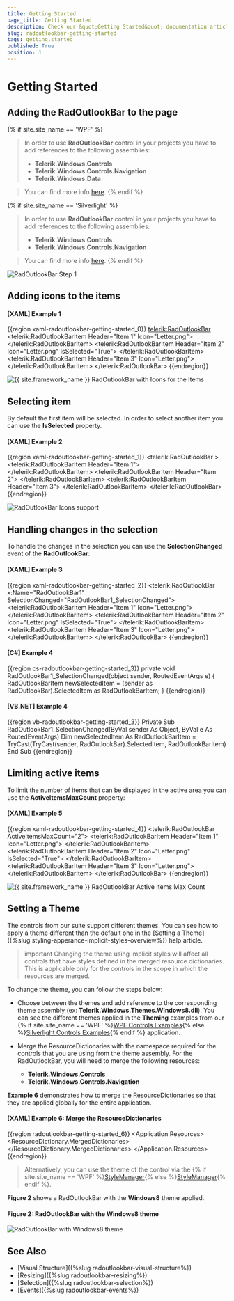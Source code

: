 ```yaml
---
title: Getting Started
page_title: Getting Started
description: Check our &quot;Getting Started&quot; documentation article for the RadOutlookBar {{ site.framework_name }} control.
slug: radoutlookbar-getting-started
tags: getting,started
published: True
position: 1
---
```


# Getting Started

## Adding the RadOutlookBar to the page

{% if site.site_name == 'WPF' %}
>In order to use __RadOutlookBar__ control in your projects you have to add references to the following assemblies:
>	- __Telerik.Windows.Controls__ 
>	- __Telerik.Windows.Controls.Navigation__ 
>	- __Telerik.Windows.Data__  

>You can find more info [here](http://www.telerik.com/help/wpf/installation-installing-controls-dependencies-wpf.html).
{% endif %}

{% if site.site_name == 'Silverlight' %}
>In order to use __RadOutlookBar__ control in your projects you have to add references to the following assemblies:
>	- __Telerik.Windows.Controls__ 
>	- __Telerik.Windows.Controls.Navigation__  

>You can find more info [here](http://www.telerik.com/help/silverlight/installation-installing-controls-dependencies.html).
{% endif %}

![RadOutlookBar Step 1](images/outlook_step1.png)

## Adding icons to the items

#### __[XAML] Example 1__
{{region xaml-radoutlookbar-getting-started_0}}
	<telerik:RadOutlookBar>
	    <telerik:RadOutlookBarItem Header="Item 1" Icon="Letter.png">
	        <TextBlock Text="Item 1 Content" />
	    </telerik:RadOutlookBarItem>
	    <telerik:RadOutlookBarItem Header="Item 2" 
	                               Icon="Letter.png"
	                               IsSelected="True">
	        <TextBlock Text="Item 2 Content" />
	    </telerik:RadOutlookBarItem>
	    <telerik:RadOutlookBarItem Header="Item 3" Icon="Letter.png">
	        <TextBlock Text="Item 3 Content" />
	    </telerik:RadOutlookBarItem>
	</telerik:RadOutlookBar>
{{endregion}}

![{{ site.framework_name }} RadOutlookBar with Icons for the Items](images/outlook_step3.png)

## Selecting item

By default the first item will be selected. In order to select another item you can use the __IsSelected__ property.        

#### __[XAML] Example 2__
{{region xaml-radoutlookbar-getting-started_1}}
	<UserControl xmlns="http://schemas.microsoft.com/winfx/2006/xaml/presentation"
	             xmlns:x="http://schemas.microsoft.com/winfx/2006/xaml"
	             xmlns:d="http://schemas.microsoft.com/expression/blend/2008"
	             xmlns:mc="http://schemas.openxmlformats.org/markup-compatibility/2006"
	             xmlns:telerik="http://schemas.telerik.com/2008/xaml/presentation">
	    <Grid x:Name="LayoutRoot">
	        <telerik:RadOutlookBar >
	            <telerik:RadOutlookBarItem Header="Item 1">
	                <TextBlock Text="Item 1 Content" />
	            </telerik:RadOutlookBarItem>
	            <telerik:RadOutlookBarItem Header="Item 2">
	                <TextBlock Text="Item 2 Content" />
	            </telerik:RadOutlookBarItem>
	            <telerik:RadOutlookBarItem Header="Item 3">
	                <TextBlock Text="Item 3 Content" />
	            </telerik:RadOutlookBarItem>
	        </telerik:RadOutlookBar>
	    </Grid>
	</UserControl>
{{endregion}}

![RadOutlookBar Icons support](images/outlook_step2.png)

## Handling changes in the selection

To handle the changes in the selection you can use the __SelectionChanged__ event of the __RadOutlookBar__:        

#### __[XAML] Example 3__
{{region xaml-radoutlookbar-getting-started_2}}
	<telerik:RadOutlookBar x:Name="RadOutlookBar1" SelectionChanged="RadOutlookBar1_SelectionChanged">
	    <telerik:RadOutlookBarItem Header="Item 1" Icon="Letter.png">
	        <TextBlock Text="Item 1 Content" />
	    </telerik:RadOutlookBarItem>
	    <telerik:RadOutlookBarItem Header="Item 2" 
	                               Icon="Letter.png"
	                               IsSelected="True">
	        <TextBlock Text="Item 2 Content" />
	    </telerik:RadOutlookBarItem>
	    <telerik:RadOutlookBarItem Header="Item 3" Icon="Letter.png">
	        <TextBlock Text="Item 3 Content" />
	    </telerik:RadOutlookBarItem>
	</telerik:RadOutlookBar>
{{endregion}}

#### __[C#] Example 4__
{{region cs-radoutlookbar-getting-started_3}}
	private void RadOutlookBar1_SelectionChanged(object sender, RoutedEventArgs e)
	{
		RadOutlookBarItem newSelectedItem = (sender as RadOutlookBar).SelectedItem as RadOutlookBarItem;
	}
{{endregion}}

#### __[VB.NET] Example 4__
{{region vb-radoutlookbar-getting-started_3}}
	Private Sub RadOutlookBar1_SelectionChanged(ByVal sender As Object, ByVal e As RoutedEventArgs)
	    Dim newSelectedItem As RadOutlookBarItem = TryCast(TryCast(sender, RadOutlookBar).SelectedItem, RadOutlookBarItem)
	End Sub
{{endregion}}

## Limiting active items

To limit the number of items that can be displayed in the active area you can use the __ActiveItemsMaxCount__ property:        

#### __[XAML] Example 5__
{{region xaml-radoutlookbar-getting-started_4}}
	<telerik:RadOutlookBar ActiveItemsMaxCount="2">
	    <telerik:RadOutlookBarItem Header="Item 1" Icon="Letter.png">
	        <TextBlock Text="Item 1 Content" />
	    </telerik:RadOutlookBarItem>
	    <telerik:RadOutlookBarItem Header="Item 2" 
	                               Icon="Letter.png"
	                               IsSelected="True">
	        <TextBlock Text="Item 2 Content" />
	    </telerik:RadOutlookBarItem>
	    <telerik:RadOutlookBarItem Header="Item 3" Icon="Letter.png">
	        <TextBlock Text="Item 3 Content" />
	    </telerik:RadOutlookBarItem>
	</telerik:RadOutlookBar>
{{endregion}}

![{{ site.framework_name }} RadOutlookBar Active Items Max Count](images/outlook_step4.png)

## Setting a Theme

The controls from our suite support different themes. You can see how to apply a theme different than the default one in the [Setting a Theme]({%slug styling-apperance-implicit-styles-overview%}) help article.

>important Changing the theme using implicit styles will affect all controls that have styles defined in the merged resource dictionaries. This is applicable only for the controls in the scope in which the resources are merged. 

To change the theme, you can follow the steps below:

* Choose between the themes and add reference to the corresponding theme assembly (ex: **Telerik.Windows.Themes.Windows8.dll**). You can see the different themes applied in the **Theming** examples from our {% if site.site_name == 'WPF' %}[WPF Controls Examples](https://demos.telerik.com/wpf/){% else %}[Silverlight Controls Examples](https://demos.telerik.com/silverlight/#Menu/Theming){% endif %} application.

* Merge the ResourceDictionaries with the namespace required for the controls that you are using from the theme assembly. For the RadOutlookBar, you will need to merge the following resources:

	* __Telerik.Windows.Controls__
	* __Telerik.Windows.Controls.Navigation__

__Example 6__ demonstrates how to merge the ResourceDictionaries so that they are applied globally for the entire application.

#### __[XAML] Example 6: Merge the ResourceDictionaries__  
{{region radoutlookbar-getting-started_6}}
	<Application.Resources>
		<ResourceDictionary>
			<ResourceDictionary.MergedDictionaries>
				<ResourceDictionary Source="/Telerik.Windows.Themes.Windows8;component/Themes/System.Windows.xaml"/>
				<ResourceDictionary Source="/Telerik.Windows.Themes.Windows8;component/Themes/Telerik.Windows.Controls.xaml"/>
				<ResourceDictionary Source="/Telerik.Windows.Themes.Windows8;component/Themes/Telerik.Windows.Controls.Navigation.xaml"/>
			</ResourceDictionary.MergedDictionaries>
		</ResourceDictionary>
	</Application.Resources>
{{endregion}}

>Alternatively, you can use the theme of the control via the {% if site.site_name == 'WPF' %}[StyleManager](https://docs.telerik.com/devtools/wpf/styling-and-appearance/stylemanager/common-styling-apperance-setting-theme-wpf){% else %}[StyleManager](https://docs.telerik.com/devtools/silverlight/styling-and-appearance/stylemanager/common-styling-apperance-setting-theme){% endif %}.

__Figure 2__ shows a RadOutlookBar with the **Windows8** theme applied.

#### __Figure 2: RadOutlookBar with the Windows8 theme__
![RadOutlookBar with Windows8 theme](images/radoutlookbar-setting-theme.png)

## See Also
 * [Visual Structure]({%slug radoutlookbar-visual-structure%})
 * [Resizing]({%slug radoutlookbar-resizing%})
 * [Selection]({%slug radoutlookbar-selection%})
 * [Events]({%slug radoutlookbar-events%})